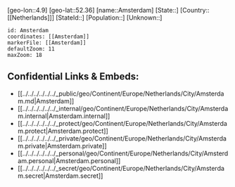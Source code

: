 ﻿---
location: [52.36,4.9]
mapzoom: [7,12] 
mapmarker: city 
type: City
tags:
- geo/City


SpocWebEntityId: 28809
isDeleted: false
confidential: public

---
[geo-lon::4.9]
[geo-lat::52.36]
[name::Amsterdam]
[State::]
[Country::[[Netherlands]]]
[StateId::]
[Population::]
[Unknown::]


```leaflet
id: Amsterdam
coordinates: [[Amsterdam]]
markerFile: [[Amsterdam]]
defaultZoom: 11 
maxZoom: 18
```


## Confidential Links & Embeds: 
- [[../../../../../../_public/geo/Continent/Europe/Netherlands/City/Amsterdam.md|Amsterdam]] 
- [[../../../../../../_internal/geo/Continent/Europe/Netherlands/City/Amsterdam.internal|Amsterdam.internal]] 
- [[../../../../../../_protect/geo/Continent/Europe/Netherlands/City/Amsterdam.protect|Amsterdam.protect]] 
- [[../../../../../../_private/geo/Continent/Europe/Netherlands/City/Amsterdam.private|Amsterdam.private]] 
- [[../../../../../../_personal/geo/Continent/Europe/Netherlands/City/Amsterdam.personal|Amsterdam.personal]] 
- [[../../../../../../_secret/geo/Continent/Europe/Netherlands/City/Amsterdam.secret|Amsterdam.secret]] 
